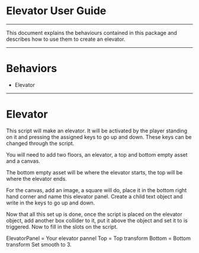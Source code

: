 # Elevator User Guide

---

This document explains the behaviours contained in this package and describes how to use them to create an elevator.

---

# Behaviors

- Elevator

---

# Elevator

This script will make an elevator. It will be activated by the player standing on it and pressing the assigned keys to go up and down. These keys can be changed through the script.

You will need to add two floors, an elevator, a top and bottom empty asset and a canvas.

The bottom empty asset will be where the elevator starts, the top will be where the elevator ends.

For the canvas, add an image, a square will do, place it in the bottom right hand corner and name this elevator panel. Create a child text object and write in the keys to go up and down.

Now that all this set up is done, once the script is placed on the elevator object, add another box collider to it, put it above the object and set it to is triggered. Now to fill in the slots on the script.

ElevatorPanel = Your elevator pannel
Top = Top transform
Bottom = Bottom transform
Set smooth to 3.
